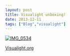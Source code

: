 ```yaml
---
layout: post
title: Visualight unboxing!
date: 2013-12-11
tags: ["Blog","visualight"]
---
```


[![](IMG_0534-400x300.jpg "IMG_0534")](http://unterbahn.com/wp-content/uploads/2013/11/IMG_0534.jpg)

[Visualight.org](http://visualight.org)